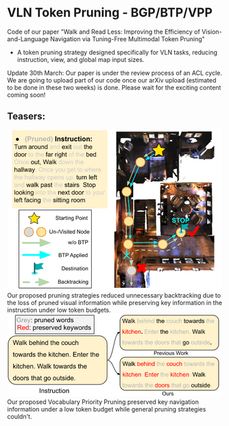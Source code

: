 # VLN Token Pruning - BGP/BTP/VPP
Code of our paper "Walk and Read Less: Improving the Efficiency of Vision-and-Language Navigation via Tuning-Free Multimodal Token Pruning"
- A token pruning strategy designed specifically for VLN tasks, reducing instruction, view, and global map input sizes.

Update 30th March:
Our paper is under the review process of an ACL cycle. We are going to upload part of our code once our arXiv upload (estimated to be done in these two weeks) is done. Please wait for the exciting content coming soon!

## Teasers:

<img src="./example.png" width="500">
Our proposed pruning strategies reduced unnecessary backtracking due to the loss of pruned visual information while preserving key information in the instruction under low token budgets.
<img src="./VPP_example.png" width = "500">
Our proposed Vocabulary Priority Pruning preserved key navigation information under a low token budget while general pruning strategies couldn't.
